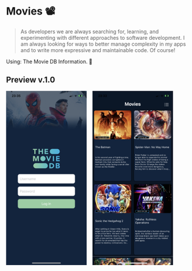 
# Movies 📽


> As developers we are always searching for, learning, 
> and experimenting with different 
> approaches to software development. 
>I am always looking for ways to better manage complexity in my apps and to write more expressive and maintainable code. Of course!


Using: The Movie DB Information. 🚀 

## Preview v.1.0
<div style="float:left">
  <img src="https://raw.githubusercontent.com/dvrosenvb/StuffMedia/main/03.png" alt="" width="220"/>&nbsp&nbsp&nbsp
  <img src="https://raw.githubusercontent.com/dvrosenvb/StuffMedia/main/02.png" alt="" width="220"/>&nbsp&nbsp&nbsp
  <img src="https://github.com/dvrosenvb/StuffMedia/blob/main/IMG_4753.gif" alt="" width="220"/>
</div>



